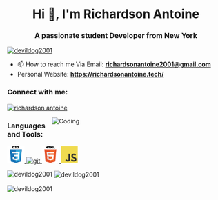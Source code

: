 <h1 align="center">Hi 👋, I'm Richardson Antoine</h1>
<h3 align="center">A passionate student Developer from New York</h3>

<p align="left"> <a href="https://github.com/ryo-ma/github-profile-trophy"><img src="https://github-profile-trophy.vercel.app/?username=devildog2001" alt="devildog2001" /></a> </p>

- 📫 How to reach me Via Email: **richardsonantoine2001@gmail.com**
- Personal Website: **https://richardsonantoine.tech/**

<h3 align="left">Connect with me:</h3>
<p align="left">
<a href="https://www.linkedin.com/in/richardson-antoine-556405151/" target="blank"><img align="center" src="https://raw.githubusercontent.com/rahuldkjain/github-profile-readme-generator/master/src/images/icons/Social/linked-in-alt.svg" alt="richardson antoine" height="30" width="40" /></a>
</p>
<img align="right" alt="Coding" width="400" src="https://i.gifer.com/origin/69/6952d2b5d6d4b7578caf3bb4301567c6.gif">

<h3 align="left">Languages and Tools:</h3>
<p align="left"> <a href="https://www.w3schools.com/css/" target="_blank" rel="noreferrer"> <img src="https://raw.githubusercontent.com/devicons/devicon/master/icons/css3/css3-original-wordmark.svg" alt="css3" width="40" height="40"/> </a> <a href="https://www.docker.com/" target="_blank" rel="noreferrer"> </a> <a href="https://git-scm.com/" target="_blank" rel="noreferrer"> <img src="https://www.vectorlogo.zone/logos/git-scm/git-scm-icon.svg" alt="git" width="40" height="40"/> </a> <a href="https://www.w3.org/html/" target="_blank" rel="noreferrer"> <img src="https://raw.githubusercontent.com/devicons/devicon/master/icons/html5/html5-original-wordmark.svg" alt="html5" width="40" height="40"/> </a> <a href="https://developer.mozilla.org/en-US/docs/Web/JavaScript" target="_blank" rel="noreferrer"> <img src="https://raw.githubusercontent.com/devicons/devicon/master/icons/javascript/javascript-original.svg" alt="javascript" width="40" height="40"/> </a> </p>

<p><img align="left" src="https://github-readme-stats.vercel.app/api/top-langs?username=devildog2001&show_icons=true&locale=en&layout=compact" alt="devildog2001" /></p>

<p>&nbsp;<img align="center" src="https://github-readme-stats.vercel.app/api?username=devildog2001&show_icons=true&locale=en" alt="devildog2001" /></p>

<p><img align="center" src="https://github-readme-streak-stats.herokuapp.com/?user=devildog2001&" alt="devildog2001" /> </p>

